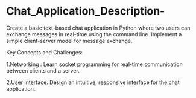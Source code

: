 # Chat_Application_Description-

 Create a basic text-based chat application in Python where two users can exchange messages in real-time using the command line. Implement a simple client-server model for message exchange.

 Key Concepts and Challenges:

 
1.Networking : Learn socket programming for real-time communication between clients and a server.

2.User Interface: Design an intuitive, responsive interface for the chat application.
